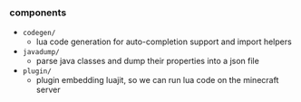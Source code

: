 ### components
* `codegen/`
  * lua code generation for auto-completion support and import helpers
* `javadump/`
  * parse java classes and dump their properties into a json file
* `plugin/`
  * plugin embedding luajit, so we can run lua code on the minecraft server
